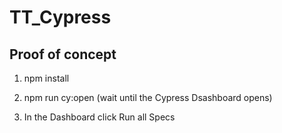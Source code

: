 # TT_Cypress
## Proof of concept

1. npm install

2. npm run cy:open (wait until the Cypress Dsashboard opens)

3. In the Dashboard click Run all Specs


